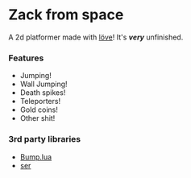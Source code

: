 # Zack from space
A 2d platformer made with [löve](https://love2d.org/)!
It's **_very_** unfinished.

### Features
  * Jumping!
  * Wall Jumping!
  * Death spikes!
  * Teleporters!
  * Gold coins!
  * Other shit!

### 3rd party libraries
  * [Bump.lua](https://github.com/kikito/bump.lua)
  * [ser](https://github.com/gvx/Ser)
